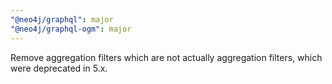 ```yaml
---
"@neo4j/graphql": major
"@neo4j/graphql-ogm": major
---
```


Remove aggregation filters which are not actually aggregation filters, which were deprecated in 5.x.
